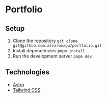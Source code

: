 # Portfolio
## Setup
1. Clone the repository
`git clone git@github.com:alvaromagu/portfolio.git`
2. Install dependencies
`pnpm install`
3. Run the development server
`pnpm dev`

## Technologies
- [Astro](https://astro.build/)
- [Tailwind CSS](https://tailwindcss.com/)